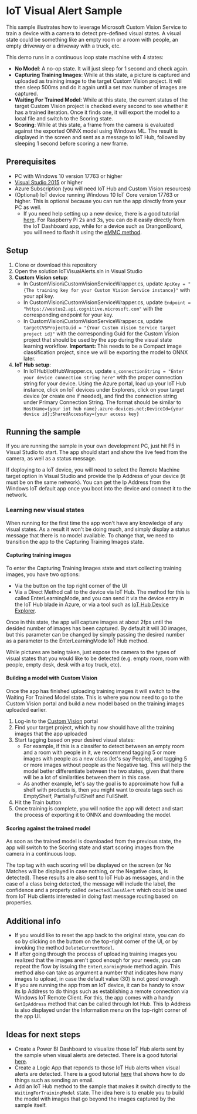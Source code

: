 # IoT Visual Alert Sample
This sample illustrates how to leverage Microsoft Custom Vision Service to train a device with a camera to detect pre-defined visual states. 
A visual state could be something like an empty room or a room with people, an empty driveway or a driveway with a truck, etc. 

This demo runs in a continuous loop state machine with 4 states:
* **No Model**: A no-op state. It will just sleep for 1 second and check again.
* **Capturing Training Images**: While at this state, a picture is captured and uploaded as training image to the target Custom Vision project.
  It will then sleep 500ms and do it again until a set max number of images are captured.
* **Waiting For Trained Model**: While at this state, the current status of the target Custom Vision project is checked every second to see 
  whether it has a trained iteration. Once it finds one, it will export the model to a local file and switch to the Scoring state.
* **Scoring**: While at this state, a frame from the camera is evaluated against the exported ONNX model using Windows ML. The result is 
  displayed in the screen and sent as a message to IoT Hub, followed by sleeping 1 second before scoring a new frame. 

## Prerequisites

* PC with Windows 10 version 17763 or higher
* [Visual Studio 2015](https://visualstudio.microsoft.com/) or higher
* Azure Subscription (you will need IoT Hub and Custom Vision resources)
* (Optional) IoT device running Windows 10 IoT Core version 17763 or higher. This is optional because you can run the app directly from your PC as well.
  * If you need help setting up a new device, there is a good tutorial [here](https://docs.microsoft.com/en-us/windows/iot-core/tutorials/quickstarter/devicesetup). 
    For Raspberry Pi 2s and 3s, you can do it easily directly from the IoT Dashboard app, while for a device such as DrangonBoard, you will need to flash 
    it using the [eMMC method](https://docs.microsoft.com/en-us/windows/iot-core/tutorials/quickstarter/devicesetup#flashing-with-emmc-for-dragonboard-410c-other-qualcomm-devices).

## Setup

1. Clone or download this repository
2. Open the solution IoTVisualAlerts.sln in Visual Studio
3. **Custom Vision setup**:
    * In CustomVision\CustomVisionServiceWrapper.cs, update ```ApiKey = "{The training key for your Custom Vision Service instance}"``` 
      with your api key.
    * In CustomVision\CustomVisionServiceWrapper.cs, update ```Endpoint = "https://westus2.api.cognitive.microsoft.com"``` with the 
      corresponding endpoint for your key.
    * In CustomVision\CustomVisionServiceWrapper.cs, update ```targetCVSProjectGuid = "{Your Custom Vision Service target project id}"``` 
      with the corresponding Guid for the Custom Vision project that should be used by the app during the visual state learning 
      workflow. **Important:** This needs to be a Compact image classification project, since we will be exporting the model to ONNX later.
4. **IoT Hub setup**:
    * In IoTHub\IotHubWrapper.cs, update ```s_connectionString = "Enter your device connection string here"``` with the proper 
      connection string for your device. Using the Azure portal, load up your IoT Hub instance, click on IoT devices under Explorers, click on
      your target device (or create one if needed), and find the connection string under Primary Connection String. The format should be similar
      to ```HostName={your iot hub name}.azure-devices.net;DeviceId={your device id};SharedAccessKey={your access key}```

## Running the sample

If you are running the sample in your own development PC, just hit F5 in Visual Studio to start. The app should start and show the live 
feed from the camera, as well as a status message. 

If deploying to a IoT device, you will need to select the Remote Machine target option in Visual Studio and provide the Ip Address of your 
device (it must be on the same network). You can get the Ip Address from the Windows IoT default app once you boot into the device and connect 
it to the network.

### Learning new visual states
When running for the first time the app won't have any knowledge of any visual states. As a result it won't be doing much, and simply 
display a status message that there is no model available. To change that, we need to transition the app to the Capturing Training Images state. 

#### Capturing training images
To enter the Capturing Training Images state and start collecting training images, you have two options:
  * Via the button on the top right corner of the UI
  * Via a Direct Method call to the device via IoT Hub. The method for this is called EnterLearningMode, and you can send it via the device entry
    in the IoT Hub blade in Azure, or via a tool such as [IoT Hub Device Explorer](https://github.com/Azure/azure-iot-sdk-csharp/tree/master/tools/DeviceExplorer).
 
Once in this state, the app will capture images at about 2fps until the desided number of images has been captured. By default it will 30 images,
but this parameter can be changed by simply passing the desired number as a parameter to the EnterLearningMode IoT Hub method. 

While pictures are being taken, just expose the camera to the types of visual states that you would like to be detected (e.g. empty room, room with
people, empty desk, desk with a toy truck, etc).

#### Building a model with Custom Vision
Once the app has finished uploading training images it will switch to the Waiting For Trained Model state. This is where you now need to go to the
Custom Vision portal and build a new model based on the training images uploaded earlier.

1. Log-in to the [Custom Vision](http://customvision.ai) portal
2. Find your target project, which by now should have all the training images that the app uploaded 
3. Start tagging based on your desired visual states:
    * For example, if this is a classifer to detect between an empty room and a room with people in it, we recommend tagging 5 or more images with
      people as a new class (let's say People), and tagging 5 or more images without people as the Negative tag. This will help the model better 
      differentiate between the two states, given that there will be a lot of similarities between them in this case.
    * As another example, let's say the goal is to approximate how full a shelf with products is, then you might want to create tags such as EmptyShelf,
      PartiallyFullShelf and FullShelf.
4. Hit the Train button
5. Once training is complete, you will notice the app will detect and start the process of exporting it to ONNX and downloading the model.     

#### Scoring against the trained model
As soon as the trained model is downloaded from the previous state, the app will switch to the Scoring state and start
scoring images from the camera in a continuous loop. 

The top tag with each scoring will be displayed on the screen (or No Matches will be displayed in case nothing, or the Negative class, is detected).
These results are also sent to IoT Hub as messages, and in the case of
a class being detected, the message will include the label, the confidence and a property called ```detectedClassAlert``` which could be used from 
IoT Hub clients interested in doing fast message routing based on properties. 

## Additional info
* If you would like to reset the app back to the original state, you can do so by clicking on the buttom on the top-right corner of the UI, or by 
  invoking the method ```DeleteCurrentModel```.
* If after going through the process of uploading training images you realized that the images 
aren't good enough for your needs, you can repeat the flow by issuing the ```EnterLearningMode``` method again. This method also can take as argument 
a number that indicates how many images to upload, in case the default value (30) is not good enough.
* If you are running the app from an IoT device, it can be handy to know its Ip Address to do things such as establishing a remote connection via Windows IoT
  Remote Client. For this, the app comes with a handy ```GetIpAddress``` method that can be called through Iot Hub. This Ip Address is also displayed under the
  Information menu on the top-right corner of the app UI.

## Ideas for next steps
* Create a Power BI Dashboard to visualize those IoT Hub alerts sent by the sample when visual alerts are detected. There is a good tutorial
  [here](https://docs.microsoft.com/en-us/azure/iot-hub/iot-hub-live-data-visualization-in-power-bi).
* Create a Logic App that reponds to those IoT Hub alerts when visual alerts are detected. There is a good tutorial
  [here](https://docs.microsoft.com/en-us/azure/iot-hub/iot-hub-monitoring-notifications-with-azure-logic-apps) that shows how to do things such as sending an email.
* Add an IoT Hub method to the sample that makes it switch directly to the ```WaitingForTrainingModel``` state. The idea here is to enable you to build the model
  with images that go beyond the images captured by the sample itself.
